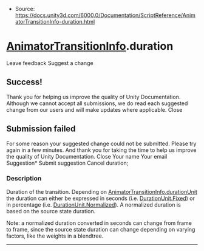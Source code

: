* Source: https://docs.unity3d.com/6000.0/Documentation/ScriptReference/AnimatorTransitionInfo-duration.html

#  [AnimatorTransitionInfo](https://docs.unity3d.com/6000.0/Documentation/ScriptReference/AnimatorTransitionInfo.html).duration
Leave feedback
Suggest a change
## Success!
Thank you for helping us improve the quality of Unity Documentation. Although we cannot accept all submissions, we do read each suggested change from our users and will make updates where applicable.
Close
## Submission failed
For some reason your suggested change could not be submitted. Please <a>try again</a> in a few minutes. And thank you for taking the time to help us improve the quality of Unity Documentation.
Close
Your name Your email Suggestion* Submit suggestion
Cancel
duration; 
### Description
Duration of the transition.
Depending on [AnimatorTransitionInfo.durationUnit](https://docs.unity3d.com/6000.0/Documentation/ScriptReference/AnimatorTransitionInfo-durationUnit.html) the duration can either be expressed in seconds (i.e. [DurationUnit.Fixed](https://docs.unity3d.com/6000.0/Documentation/ScriptReference/DurationUnit.Fixed.html)) or in percentage (i.e. [DurationUnit.Normalized](https://docs.unity3d.com/6000.0/Documentation/ScriptReference/DurationUnit.Normalized.html)). A normalized duration is based on the source state duration.  
  
Note: a normalized duration converted in seconds can change from frame to frame, since the source state duration can change depending on varying factors, like the weights in a blendtree.
* * *
